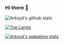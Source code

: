 ### Hi there 👋

<!--
**Arksyd96/Arksyd96** is a ✨ _special_ ✨ repository because its `README.md` (this file) appears on your GitHub profile.

Here are some ideas to get you started:

- 🔭 I’m currently working on ...
- 🌱 I’m currently learning ...
- 👯 I’m looking to collaborate on ...
- 🤔 I’m looking for help with ...
- 💬 Ask me about ...
- 📫 How to reach me: ...
- 😄 Pronouns: ...
- ⚡ Fun fact: ...
-->

![Arksyd's github stats](https://github-readme-stats.vercel.app/api?username=Arksyd96&)

[![Top Langs](https://github-readme-stats.vercel.app/api/top-langs/?username=Arksyd96&layout=compact)](https://github.com/anuraghazra/github-readme-stats)

[![Arksyd's wakatime stats](https://github-readme-stats.vercel.app/api/wakatime?username=Arksyd96&layout=compact)](https://github.com/anuraghazra/github-readme-stats)


